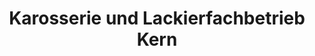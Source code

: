 ---
title: "Karosserie und Lackierfachbetrieb Kern"
url: /frankenthal-pfalz/karosserie-und-lackierfachbetrieb-kern/
shop: Autowerkstatt
---